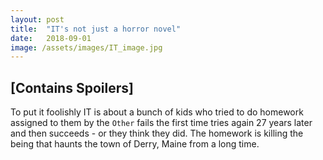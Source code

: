 ```yaml
---
layout: post
title:  "IT's not just a horror novel"
date:   2018-09-01
image: /assets/images/IT_image.jpg
---
```


## [Contains Spoilers]

To put it foolishly IT is about a bunch of kids who tried to do
homework assigned to them by the `Other` fails the first time
tries again 27 years later and then succeeds - or they think 
they did. The homework is killing the being that haunts the 
town of Derry, Maine from a long time.


